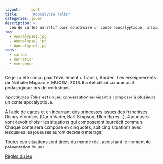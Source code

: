 ```yaml
---
layout:     post
title:      "Apocalypse Talks"
categories: jouer
description: >
  Jeu de cartes narratif pour construire un conte apocalyptique, inspiré de faits réels et de personnages franchisés.
img:
  - Apocalypse1.jpg
  - Apocalypse2.jpg
  - Apocalypse3.jpg
tags:
  - cartes
  - narration
  - émergence
---
```


Ce jeu a été conçu pour l’événement « Trans // Border : Les enseignements de Nathalie Magnan », MUCEM, 2018. Il a été utilisé comme outil pédagogique lors de workshops. 

*Apocalypse Talks* est un jeu conversationnel visant à composer à plusieurs un conte apocalyptique. 

À l’aide de cartes et en incarnant des princesses issues des franchises Disney étendues (Darth Vader, Bart Simpson, Ellen Ripley...), 4 joueuses vont devoir choisir les situations qui composeront leur récit commun. Chaque conte sera composé en cinq actes, soit cinq situations avec lesquelles les joueuses auront décidé d’interagir. 

Toutes ces situations sont tirées du monde réel, avoisinant le moment de présentation du jeu.

[Règles du jeu](https://leslieastier.itch.io/apocalypse-talks)